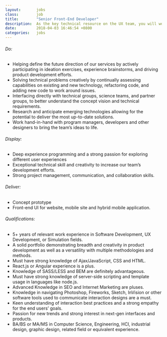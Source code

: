 ```yaml
---
layout:       jobs
class:        job
title:        "Senior Front-End Developer"
description:  As the key technical resource on the UX team, you will work with other designers on the team to bring product concepts to life.
date:         2018-04-03 16:46:54 +0800
categories:   jobs
---
```

<!-- Do not leave new lines after each element. Elements after new lines will not be rendered. -->
<h6 class="-dark">Do:</h6>
<ul>
  <li>
    Helping define the future direction of our services by actively participating in ideation exercises, experience brainstorms, and driving product development efforts.
  </li>
  <li>
    Solving technical problems creatively by continually assessing capabilities on existing and new technology, refactoring code, and adding new code to work around issues.
  </li>
  <li>
    Interfacing directly with technical groups, science teams, and partner groups, to better understand the concept vision and technical requirements.
  </li>
  <li>
    Research and anticipate emerging technologies allowing for the potential to deliver the most up-to-date solutions.
  </li>
  <li>
    Work hand-in-hand with program managers, developers and other designers to bring the team’s ideas to life.
  </li>
</ul>
<h6 class="-dark">Display:</h6>
<ul>
  <li>
    Deep experience programming and a strong passion for exploring different user experiences
  </li>
  <li>
    Exceptional technical skill and creativity to increase our team’s development efforts.
  </li>
  <li>
    Strong project management, communication, and collaboration skills.
  </li>
</ul>
<h6 class="-dark">Deliver:</h6>
<ul>
  <li>
    Concept prototype
  </li>
  <li>
    Front-end UI for website, mobile site and hybrid mobile application.
  </li>
</ul>
<h6 class="-dark">Qualifications:</h6>
<ul>
  <li>
    5+ years of relevant work experience in Software Development, UX Development, or Simulation fields.
  </li>
  <li>
    A solid portfolio demonstrating breadth and creativity in product development as well as a versatility with multiple methodologies and methods.
  </li>
  <li>
    Must have strong knowledge of Ajax/JavaScript, CSS and HTML.
  </li>
  <li>
    React.js or Angular experience is a plus.
  </li>
  <li>
    Knowledge of SASS/LESS and BEM are definitely advantageous.
  </li>
  <li>
    Must have strong knowledge of server-side scripting and template usage in languages like node.js.
  </li>
  <li>
    Advanced Knowledge in SEO and Internet Marketing are pluses.
  </li>
  <li>
    Knowledge in navigating Photoshop, Fireworks, Sketch, InVision or other software tools used to communicate interaction designs are a must.
  </li>
  <li>
    Keen understanding of interaction best practices and a strong empathy for the end users’ goals.
  </li>
  <li>
    Passion for new trends and strong interest in next-gen interfaces and products.
  </li>
  <li>
    BA/BS or MA/MS in Computer Science, Engineering, HCI, industrial design, graphic design, related field or equivalent experience.
  </li>
</ul>